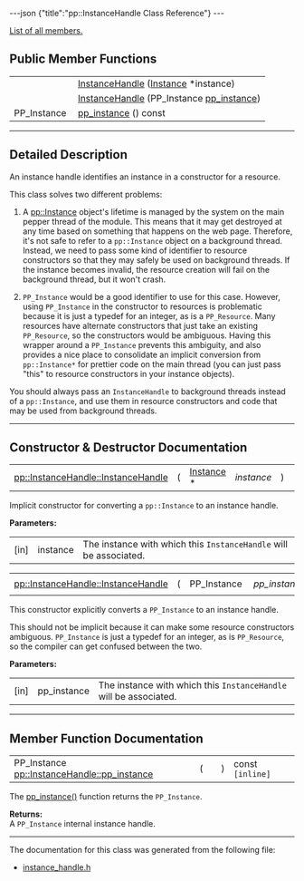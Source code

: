 ---json {"title":"pp::InstanceHandle Class Reference"} ---

[List of all members.](/docs/native-client/pepper_beta/cpp/classpp_1_1_instance_handle-members/)

## Public Member Functions

<table><tbody><tr class="odd"><td style="text-align: right;"> </td><td><a href="/docs/native-client/pepper_beta/cpp/classpp_1_1_instance_handle#aa9e22c3dc382054c2f3dd816396348dc" class="el">InstanceHandle</a> (<a href="/docs/native-client/pepper_beta/cpp/classpp_1_1_instance/" class="el">Instance</a> *instance)</td></tr><tr class="even"><td style="text-align: right;"> </td><td><a href="/docs/native-client/pepper_beta/cpp/classpp_1_1_instance_handle#a9f001cc657a9b9b9307dfa5b20d31856" class="el">InstanceHandle</a> (PP_Instance <a href="/docs/native-client/pepper_beta/cpp/classpp_1_1_instance_handle#ac413eef4320841121cae58be977d1f7d" class="el">pp_instance</a>)</td></tr><tr class="odd"><td style="text-align: right;">PP_Instance </td><td><a href="/docs/native-client/pepper_beta/cpp/classpp_1_1_instance_handle#ac413eef4320841121cae58be977d1f7d" class="el">pp_instance</a> () const</td></tr></tbody></table>

---

<span id="details" class="anchor" style="margin: 0;"></span>

## Detailed Description

An instance handle identifies an instance in a constructor for a resource.

This class solves two different problems:

1. A <a href="/docs/native-client/pepper_beta/cpp/classpp_1_1_instance/" class="el">pp::Instance</a> object's lifetime is managed by the system on the main pepper thread of the module. This means that it may get destroyed at any time based on something that happens on the web page. Therefore, it's not safe to refer to a `pp::Instance` object on a background thread. Instead, we need to pass some kind of identifier to resource constructors so that they may safely be used on background threads. If the instance becomes invalid, the resource creation will fail on the background thread, but it won't crash.

2. `PP_Instance` would be a good identifier to use for this case. However, using `PP_Instance` in the constructor to resources is problematic because it is just a typedef for an integer, as is a `PP_Resource`. Many resources have alternate constructors that just take an existing `PP_Resource`, so the constructors would be ambiguous. Having this wrapper around a `PP_Instance` prevents this ambiguity, and also provides a nice place to consolidate an implicit conversion from `pp::Instance*` for prettier code on the main thread (you can just pass "this" to resource constructors in your instance objects).

You should always pass an `InstanceHandle` to background threads instead of a `pp::Instance`, and use them in resource constructors and code that may be used from background threads.

---

## Constructor & Destructor Documentation

<span id="aa9e22c3dc382054c2f3dd816396348dc" class="anchor" style="margin: 0;"></span>

<table><tbody><tr class="odd"><td><a href="/docs/native-client/pepper_beta/cpp/classpp_1_1_instance_handle#aa9e22c3dc382054c2f3dd816396348dc" class="el">pp::InstanceHandle::InstanceHandle</a></td><td>(</td><td><a href="/docs/native-client/pepper_beta/cpp/classpp_1_1_instance/" class="el">Instance</a> * </td><td><em>instance</em></td><td>)</td><td></td></tr></tbody></table>

Implicit constructor for converting a `pp::Instance` to an instance handle.

**Parameters:**

<table><tbody><tr class="odd"><td>[in]</td><td>instance</td><td>The instance with which this <code>InstanceHandle</code> will be associated.</td></tr></tbody></table>

<span id="a9f001cc657a9b9b9307dfa5b20d31856" class="anchor" style="margin: 0;"></span>

<table><tbody><tr class="odd"><td><a href="/docs/native-client/pepper_beta/cpp/classpp_1_1_instance_handle#aa9e22c3dc382054c2f3dd816396348dc" class="el">pp::InstanceHandle::InstanceHandle</a></td><td>(</td><td>PP_Instance </td><td><em>pp_instance</em></td><td>)</td><td><code> [inline, explicit]</code></td></tr></tbody></table>

This constructor explicitly converts a `PP_Instance` to an instance handle.

This should not be implicit because it can make some resource constructors ambiguous. `PP_Instance` is just a typedef for an integer, as is `PP_Resource`, so the compiler can get confused between the two.

**Parameters:**

<table><tbody><tr class="odd"><td>[in]</td><td>pp_instance</td><td>The instance with which this <code>InstanceHandle</code> will be associated.</td></tr></tbody></table>

---

## Member Function Documentation

<span id="ac413eef4320841121cae58be977d1f7d" class="anchor" style="margin: 0;"></span>

<table><tbody><tr class="odd"><td>PP_Instance <a href="/docs/native-client/pepper_beta/cpp/classpp_1_1_instance_handle#ac413eef4320841121cae58be977d1f7d" class="el">pp::InstanceHandle::pp_instance</a></td><td>(</td><td></td><td>)</td><td>const<code> [inline]</code></td></tr></tbody></table>

The <a href="/docs/native-client/pepper_beta/cpp/classpp_1_1_instance_handle#ac413eef4320841121cae58be977d1f7d" class="el" title="The pp_instance() function returns the PP_Instance.">pp_instance()</a> function returns the `PP_Instance`.

**Returns:**  
A `PP_Instance` internal instance handle.

---

The documentation for this class was generated from the following file:

- <a href="/docs/native-client/pepper_beta/cpp/instance__handle_8h/" class="el">instance_handle.h</a>
